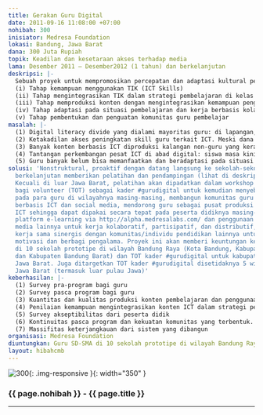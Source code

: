 ```yaml
---
title: Gerakan Guru Digital
date: 2011-09-16 11:08:00 +07:00
nohibah: 300
inisiator: Medresa Foundation
lokasi: Bandung, Jawa Barat
dana: 300 Juta Rupiah
topik: Keadilan dan kesetaraan akses terhadap media
lama: Desember 2011 – Desember2012 (1 tahun) dan berkelanjutan
deskripsi: |-
  Sebuah proyek untuk mempromosikan percepatan dan adaptasi kultural penggunaan teknologi informasi dan telekomunikasi (TIK) dikalangan guru. Program ini bersifat sosial, gratis dan diperuntukkan untuk para guru di sekolah. Kami mengambil bagian proaktif dengan mendatangi sekolah-sekolah untuk menawarkan program ini. Para guru akan diberikan pelatihan dan pendampingan secara berkelanjutan untuk mengintegrasikan teknologi informasi dan komunikasi (TIK) selama 5 bulan untuk program dasar. Lima tahap yang akan dikembangkan pada program ini adalah:
  (i) Tahap kemampuan menggunakan TIK (ICT Skills)
  (ii) Tahap mengintegrasikan TIK dalam strategi pembelajaran di kelas dan kerja guru lainnya.
  (iii) Tahap memproduksi konten dengan mengintegrasikan kemampuan penggunaan TIK, strategi pembelajaran di kelas dan kerja guru lainnya, dan konten pada mata pelajaran yang spesifik
  (iv) Tahap adaptasi pada situasi pembelajaran dan kerja berbasis kolaboratif, partisipatif, dan distributif menggunakan platform e-learning dan social media
  (v) Tahap pembentukan dan penguatan komunitas guru pembelajar
masalah: |-
  (1) Digital literacy divide yang dialami mayoritas guru: di lapangan, banyak guru yang belum memiliki ICT Skill, Information literacy, dan media literacy (ketiganya satu kesatuan tantangan guru di era digital)
  (2) Ketakadilan akses peningkatan skill guru terkait ICT. Meski dana pemerintah katanya besar, kenyataan lapangan menunjukkan banyak guru belum tersentuh konkret. Banyak pula sekolah ber-infrastruktur ICT cukup namun bingung/tidak tahu penggunaan fungsionalnya dalam pembelajaran dan pendidikan.
  (3) Banyak konten berbasis ICT diproduksi kalangan non-guru yang kerap kurang kontekstual dengan peserta didik, konten yang dijual mahal pihak luar sekolah, atau konten/tools berbasis proyek dari anggaran pemerintah namun tidak banyak berfungsi dan hanya menguntungkan segelintir pihak.
  (4) Tantangan perkembangan pesat ICT di abad digital: siswa masa kini -native digital generation- memiliki behavior yang sama sekali berbeda.
  (5) Guru banyak belum bisa memanfaatkan dan beradaptasi pada situasi pembelajaran dan kerja kolaboratif, partisipatif, dan distributif menggunakan media-media berbasis ICT dan internet terkini
solusi: 'Nonstruktural, proaktif dengan datang langsung ke sekolah-sekolah secara
  berkelanjutan memberikan pelatihan dan pendampingan (lihat di deskripsi program).
  Kecuali di luar Jawa Barat, pelatihan akan dipadatkan dalam workshop beberapa hari
  bagi volunteer (TOT) sebagai kader #gurudigital untuk kemudian menyebarkan lagi
  pada para guru di wilayahnya masing-masing, membangun komunitas guru pembelajar
  berbasis ICT dan social media, mendorong guru sebagai pusat produksi konten berbasis
  ICT sehingga dapat dipakai secara tepat pada peserta didiknya masing-masing, membangun
  platform e-learning via http://alpha.medresalabs.com/ dan penggunaan tools social
  media lainnya untuk kerja kolaboratif, partisipatif, dan distributif, dan melakukan
  kerja sama sinergis dengan komunitas/individu pendidikan lainnya untuk saling akselerasi
  motivasi dan berbagi pengalama. Proyek ini akan memberi keuntungan kepada guru SD-SMA
  di 10 sekolah prototipe di wilayah Bandung Raya (Kota Bandung, Kabupaten Bandung
  dan Kabupaten Bandung Barat) dan TOT kader #gurudigital untuk kabupaten/kota di
  Jawa Barat. Juga ditargetkan TOT kader #gurudigital disetidaknya 5 wilayah luar
  Jawa Barat (termasuk luar pulau Jawa)'
keberhasilan: |-
  (1) Survey pra-program bagi guru
  (2) Survey pasca program bagi guru
  (3) Kuantitas dan kualitas produksi konten pembelajaran dan penggunaan bagi pendidikan.
  (4) Penilaian kemampuan mengintegrasikan konten ICT dalam strategi pembelajaran di kelas dan kerja-kerja kolaboratif, partisipatif, dan distributif.
  (5) Survey akseptibilitas dari peserta didik
  (6) Kontinuitas pasca program dan kekuatan komunitas yang terbentuk.
  (7) Massifitas keterjangkauan dari sistem yang dibangun
organisasi: Medresa Foundation
diuntungkan: Guru SD-SMA di 10 sekolah prototipe di wilayah Bandung Raya (Kota Bandung, Kabupaten Bandung dan Kabupaten Bandung Barat) dan TOT kader #gurudigital untuk kabupaten/kota di Jawa Barat. Juga ditargetkan TOT kader #gurudigital disetidaknya 5 wilayah luar Jawa Barat (termasuk luar pulau Jawa)
layout: hibahcmb
---
```


![300](/static/img/hibahcmb/300.png){: .img-responsive }{: width="350" }

### {{ page.nohibah }} - {{ page.title }}

---
